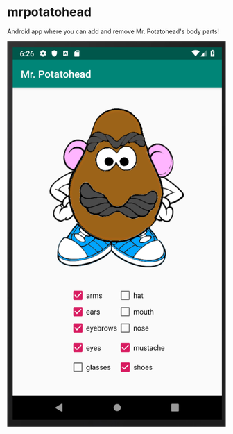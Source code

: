 # mrpotatohead

Android app where you can add and remove Mr. Potatohead's body parts!

![Screenshot app](https://github.com/Wiesje/mrpotatohead/blob/master/doc/Screenshot%202019-04-04%20at%2018.26.23.png)
